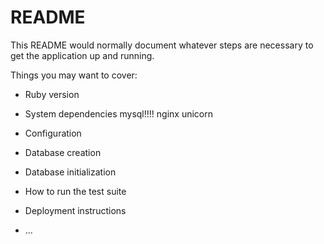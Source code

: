 # README

This README would normally document whatever steps are necessary to get the
application up and running.

Things you may want to cover:

* Ruby version

* System dependencies
mysql!!!! nginx unicorn

* Configuration

* Database creation

* Database initialization

* How to run the test suite


* Deployment instructions

* ...

